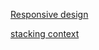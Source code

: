 [Responsive design](./responsive-design.md)

[stacking context](https://developer.mozilla.org/en-US/docs/Web/CSS/CSS_Positioning/Understanding_z_index/The_stacking_context)
